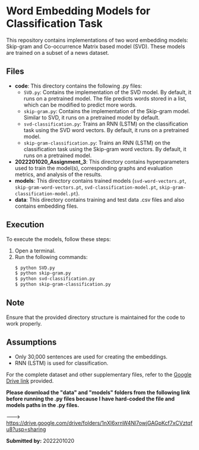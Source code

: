 # Word Embedding Models for Classification Task

This repository contains implementations of two word embedding models: Skip-gram and Co-occurrence Matrix based model (SVD). These models are trained on a subset of a news dataset.

## Files
- **code**: This directory contains the following .py files:
  - `SVD.py`: Contains the implementation of the SVD model. By default, it runs on a pretrained model. The file predicts words stored in a list, which can be modified to predict more words.
  - `skip-gram.py`: Contains the implementation of the Skip-gram model. Similar to SVD, it runs on a pretrained model by default.
  - `svd-classification.py`: Trains an RNN (LSTM) on the classification task using the SVD word vectors. By default, it runs on a pretrained model.
  - `skip-gram-classification.py`: Trains an RNN (LSTM) on the classification task using the Skip-gram word vectors. By default, it runs on a pretrained model.
- **2022201020_Assignment_3**: This directory contains hyperparameters used to train the model(s), corresponding graphs and evaluation metrics, and analysis of the results.
- **models**: This directory contains trained models (`svd-word-vectors.pt`, `skip-gram-word-vectors.pt`, `svd-classification-model.pt`, `skip-gram-classification-model.pt`).
- **data**: This directory contains training and test data .csv files and also contains embedding files.

## Execution

To execute the models, follow these steps:

1. Open a terminal.
2. Run the following commands:
    ```bash
    $ python SVD.py
    $ python skip-gram.py
    $ python svd-classification.py
    $ python skip-gram-classification.py
    ```

## Note

Ensure that the provided directory structure is maintained for the code to work properly.

## Assumptions
- Only 30,000 sentences are used for creating the embeddings.
- RNN (LSTM) is used for classification.

For the complete dataset and other supplementary files, refer to the [Google Drive link](https://drive.google.com/drive/folders/1nXl6xrnW4Nl7owjGAGpKcf7xCVztqfu8?usp=sharing) provided.

**Please download the "data" and "models" folders from the following link before running the .py files because I have hard-coded the file and models paths in the .py files.**

---> https://drive.google.com/drive/folders/1nXl6xrnW4Nl7owjGAGpKcf7xCVztqfu8?usp=sharing

**Submitted by:** 2022201020
